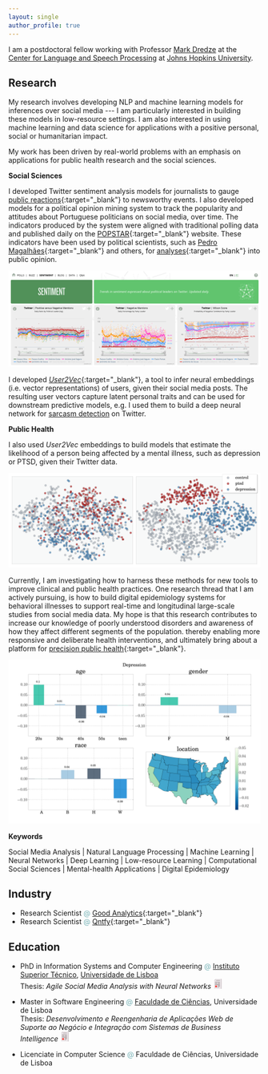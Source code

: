 ```yaml
---
layout: single
author_profile: true
---
```


I am a postdoctoral fellow working with Professor <a href='https://www.cs.jhu.edu/~mdredze/' target="_blank">Mark Dredze</a> at the <a href='https://www.clsp.jhu.edu/' target="_blank">Center for Language and Speech Processing</a> at <a href='https://www.jhu.edu/' target="_blank">Johns Hopkins University</a>.

## Research 


<!-- <a href='' target="_blank"> M </a> -->

My research involves developing NLP and machine learning models for inferences over social media --- I am particularly interested in building these models in low-resource settings. I am also interested in using machine learning and data science for applications with a positive personal, social or humanitarian impact. 

My work has been driven by real-world problems with an emphasis on applications for public health research and the social sciences. 

<!-- <span style="color:#78b3b7">**Social Sciences**</span> -->
**Social Sciences**

I developed Twitter sentiment analysis models for journalists to gauge [public reactions](https://www.publico.pt/2013/03/28/tecnologia/noticia/gostar-culpar-e-mentira-foram-as-palavras-mais-repetidas-nos-tweets-com-mencoes-a-socrates-1589478){:target="_blank"} to newsworthy events. I also developed models for a political opinion mining system to track the popularity and attitudes about Portuguese politicians on social media, over time. The indicators produced by the system were aligned with traditional polling data and published daily on the [POPSTAR](http://www.popstar.pt){:target="_blank"} website. These indicators have been used by political scientists, such as [Pedro Magalhães](http://www.pedro-magalhaes.org/){:target="_blank"} and others, for [analyses](http://www.popstar.pt/wp/){:target="_blank"} into public opinion.

<img src="assets/images/popstar_sentiment.png" alt="drawing" width="600px"/>

I developed [*User2Vec*](https://github.com/samiroid/usr2vec){:target="_blank"}, a tool to infer neural embeddings (i.e. vector representations) of users, given their social media posts. The resulting user vectors capture latent personal traits and can be used for downstream predictive models, e.g. I used them to build a deep neural network for [sarcasm detection](https://techcrunch.com/2016/08/04/this-neural-network-tries-to-tell-if-youre-being-sarcastic-online/) on Twitter.

<!-- <span style="color:#78b3b7">**Public Health**</span> -->
**Public Health**

I also used *User2Vec* embeddings to build models that estimate the likelihood of a person being affected by a mental illness, such as depression or PTSD, given their Twitter data.

<img src="assets/images/user_embeddings.png" alt="drawing" width="600px"/>

<!-- Currently, I am applying these models to build digital epidemiology systems to support real-time and longitudinal large-scale public health studies from social media data with strong emphasis on behavioral health. My hope is that this work will foster a better understanding of behavioral disorders and how they affect different segments of the population, thereby improving clinical practices; enable more responsive and deliberate public health interventions; and ultimately bring about a platform for [precision public health](https://blogs.cdc.gov/genomics/2018/05/15/precision-public-health-2/){:target="_blank"}. -->

Currently, I am investigating how to harness these methods for new tools to improve clinical and public health practices. One research thread that I am actively pursuing, is how to build digital epidemiology systems for behavioral illnesses to support real-time and longitudinal large-scale studies from social media data. My hope is that this research contributes to increase our knowledge of poorly understood disorders and awareness of how they affect different segments of the population. thereby enabling more responsive and deliberate health interventions, and ultimately bring about a platform for [precision public health](https://blogs.cdc.gov/genomics/2018/05/15/precision-public-health-2/){:target="_blank"}.

<img src="assets/images/depression.png" alt="drawing" width="600px"/>

**Keywords**

Social Media Analysis | Natural Language Processing | Machine Learning | 
Neural Networks | Deep Learning | Low-resource Learning |
Computational Social Sciences | Mental-health Applications | Digital Epidemiology 

## Industry 

- Research Scientist <span style="color:#78b3b7">@</span> [Good Analytics](http://goodanalytics.io/){:target="_blank"}
- Research Scientist <span style="color:#78b3b7">@</span> [Qntfy](https://www.qntfy.com/){:target="_blank"}

## Education

- PhD in Information Systems and Computer Engineering <span style="color:#78b3b7">@</span> <a href='https://tecnico.ulisboa.pt/'>Instituto Superior Técnico</a>, <a href='https://www.ulisboa.pt/'>Universidade de Lisboa</a>  
Thesis: *Agile Social Media Analysis with Neural Networks* <a href="assets/amir_thesis.pdf" target="_blank" alt="pdf"><img src="assets/images/paper.png" alt="pdf" width="20px"/></a>

- Master in Software Engineering <span style="color:#78b3b7">@</span> <a href='https://ciencias.ulisboa.pt/'>Faculdade de Ciências</a>, Universidade de Lisboa  
Thesis: *Desenvolvimento e Reengenharia de Aplicações Web de Suporte ao Negócio e Integração com Sistemas de Business Intelligence* <a href="http://hdl.handle.net/10451/5939" target="_blank" alt="pdf"><img src="assets/images/paper.png" alt="pdf" width="20px"/></a>

- Licenciate in Computer Science <span style="color:#78b3b7">@</span> Faculdade de Ciências, Universidade de Lisboa

